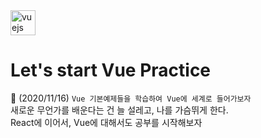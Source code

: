 <img src="https://devicons.github.io/devicon/devicon.git/icons/vuejs/vuejs-original-wordmark.svg" alt="vuejs" width="40" height="40"/>  

# Let's start Vue Practice  

  :thought_balloon: (2020/11/16) ``Vue 기본예제들을 학습하여 Vue에 세계로 들어가보자``  
  새로운 무언가를 배운다는 건 늘 설레고, 나를 가슴뛰게 한다.  
  React에 이어서, Vue에 대해서도 공부를 시작해보자  
  
